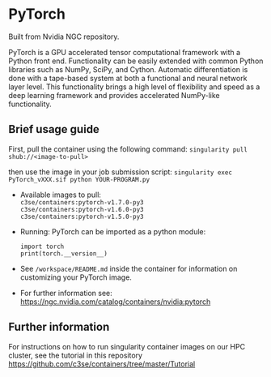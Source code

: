 # PyTorch

Built from Nvidia NGC repository.

PyTorch is a GPU accelerated tensor computational framework with a Python front end. Functionality can be easily extended with common Python libraries such as NumPy, SciPy, and Cython. Automatic differentiation is done with a tape-based system at both a functional and neural network layer level. This functionality brings a high level of flexibility and speed as a deep learning framework and provides accelerated NumPy-like functionality.


## Brief usage guide

First, pull the container using the following command:
`singularity pull shub://<image-to-pull>`

then use the image in your job submission script:
`singularity exec PyTorch_vXXX.sif python YOUR-PROGRAM.py`

* Available images to pull: \
`c3se/containers:pytorch-v1.7.0-py3` \
`c3se/containers:pytorch-v1.6.0-py3` \
`c3se/containers:pytorch-v1.5.0-py3`

* Running: PyTorch can be imported as a python module:
    ```
    import torch
    print(torch.__version__)
    ```
    
* See `/workspace/README.md` inside the container for information on customizing your PyTorch image.

* For further information see: <https://ngc.nvidia.com/catalog/containers/nvidia:pytorch>
   

## Further information

For instructions on how to run singularity container images on our HPC cluster, see the tutorial in this repository <https://github.com/c3se/containers/tree/master/Tutorial>
